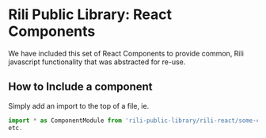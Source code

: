 # Rili Public Library: React Components
We have included this set of React Components to provide common, Rili javascript functionality that was abstracted for re-use.

## How to Include a component
Simply add an import to the top of a file, ie.
```javascript
import * as ComponentModule from 'rili-public-library/rili-react/some-component';
etc.
```